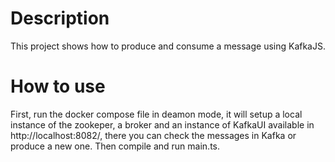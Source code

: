 
# Description
This project shows how to produce and consume a message using KafkaJS.

# How to use
First, run the docker compose file in deamon mode, it will setup a local instance of the zookeper, a broker and an instance of KafkaUI available in http://localhost:8082/, there you can check the messages in Kafka or produce a new one. Then compile and run main.ts.